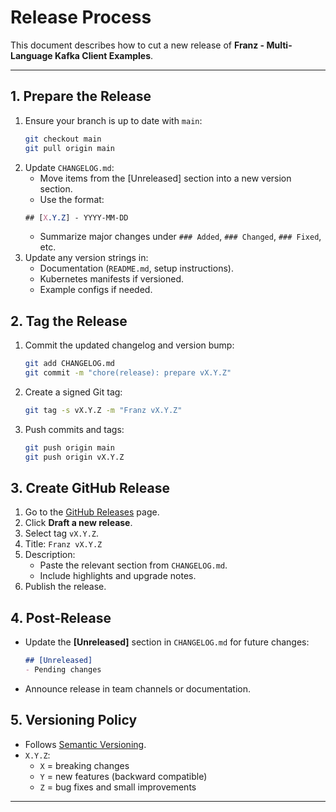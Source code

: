 # Release Process

This document describes how to cut a new release of **Franz - Multi-Language Kafka Client Examples**.

---

## 1. Prepare the Release

1. Ensure your branch is up to date with `main`:
    ```bash
    git checkout main
    git pull origin main
    ```
2. Update `CHANGELOG.md`:
    - Move items from the [Unreleased] section into a new version section.
    - Use the format:
    ```css
    ## [X.Y.Z] - YYYY-MM-DD
    ```
    - Summarize major changes under `### Added`, `### Changed`, `### Fixed`, etc.
3. Update any version strings in:
    - Documentation (`README.md`, setup instructions).
    - Kubernetes manifests if versioned.
    - Example configs if needed.


## 2. Tag the Release

1. Commit the updated changelog and version bump:
    ```bash
    git add CHANGELOG.md
    git commit -m "chore(release): prepare vX.Y.Z"
    ```
2. Create a signed Git tag:
    ```bash
    git tag -s vX.Y.Z -m "Franz vX.Y.Z"
    ```
3. Push commits and tags:
    ```bash
    git push origin main
    git push origin vX.Y.Z
    ```


## 3. Create GitHub Release

1. Go to the [GitHub Releases](../../releases) page.
2. Click **Draft a new release**.
3. Select tag `vX.Y.Z`.
4. Title: `Franz vX.Y.Z`
5. Description:
    - Paste the relevant section from `CHANGELOG.md`.
    - Include highlights and upgrade notes.
6. Publish the release.


## 4. Post-Release

- Update the **[Unreleased]** section in `CHANGELOG.md` for future changes:
    ```markdown
    ## [Unreleased]
    - Pending changes
    ```
- Announce release in team channels or documentation.


## 5. Versioning Policy

- Follows [Semantic Versioning](https://semver.org/).
- `X.Y.Z`:
    - `X` = breaking changes
    - `Y` = new features (backward compatible)
    - `Z` = bug fixes and small improvements

---